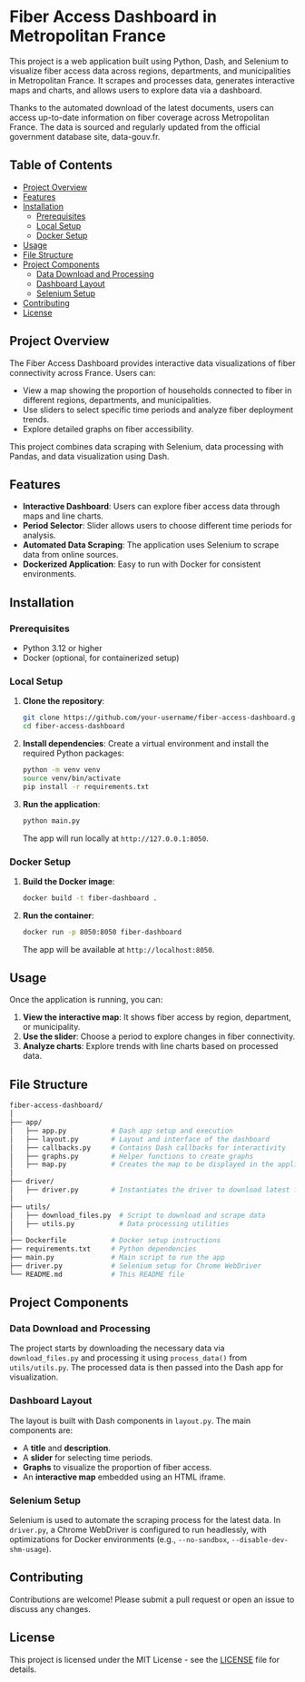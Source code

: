 # Fiber Access Dashboard in Metropolitan France

This project is a web application built using Python, Dash, and Selenium to visualize fiber access data across regions, departments, and municipalities in Metropolitan France. It scrapes and processes data, generates interactive maps and charts, and allows users to explore data via a dashboard.

Thanks to the automated download of the latest documents, users can access up-to-date information on fiber coverage across Metropolitan France. The data is sourced and regularly updated from the official government database site, data-gouv.fr.

## Table of Contents

- [Project Overview](#project-overview)
- [Features](#features)
- [Installation](#installation)
  - [Prerequisites](#prerequisites)
  - [Local Setup](#local-setup)
  - [Docker Setup](#docker-setup)
- [Usage](#usage)
- [File Structure](#file-structure)
- [Project Components](#project-components)
  - [Data Download and Processing](#data-download-and-processing)
  - [Dashboard Layout](#dashboard-layout)
  - [Selenium Setup](#selenium-setup)
- [Contributing](#contributing)
- [License](#license)

## Project Overview

The Fiber Access Dashboard provides interactive data visualizations of fiber connectivity across France. Users can:
- View a map showing the proportion of households connected to fiber in different regions, departments, and municipalities.
- Use sliders to select specific time periods and analyze fiber deployment trends.
- Explore detailed graphs on fiber accessibility.

This project combines data scraping with Selenium, data processing with Pandas, and data visualization using Dash.

## Features

- **Interactive Dashboard**: Users can explore fiber access data through maps and line charts.
- **Period Selector**: Slider allows users to choose different time periods for analysis.
- **Automated Data Scraping**: The application uses Selenium to scrape data from online sources.
- **Dockerized Application**: Easy to run with Docker for consistent environments.

## Installation

### Prerequisites

- Python 3.12 or higher
- Docker (optional, for containerized setup)

### Local Setup

1. **Clone the repository**:
   ```bash
   git clone https://github.com/your-username/fiber-access-dashboard.git
   cd fiber-access-dashboard
   ```

2. **Install dependencies**:
   Create a virtual environment and install the required Python packages:
   ```bash
   python -m venv venv
   source venv/bin/activate
   pip install -r requirements.txt
   ```

3. **Run the application**:
   ```bash
   python main.py
   ```

   The app will run locally at `http://127.0.0.1:8050`.

### Docker Setup

1. **Build the Docker image**:
   ```bash
   docker build -t fiber-dashboard .
   ```

2. **Run the container**:
   ```bash
   docker run -p 8050:8050 fiber-dashboard
   ```

   The app will be available at `http://localhost:8050`.

## Usage

Once the application is running, you can:

1. **View the interactive map**: It shows fiber access by region, department, or municipality.
2. **Use the slider**: Choose a period to explore changes in fiber connectivity.
3. **Analyze charts**: Explore trends with line charts based on processed data.

## File Structure

```bash
fiber-access-dashboard/
│
├── app/
│   ├── app.py           # Dash app setup and execution
│   ├── layout.py        # Layout and interface of the dashboard
│   ├── callbacks.py     # Contains Dash callbacks for interactivity
│   ├── graphs.py        # Helper functions to create graphs
│   ├── map.py           # Creates the map to be displayed in the application
│
├── driver/
│   ├── driver.py        # Instantiates the driver to download latest files
│
├── utils/
│   ├── download_files.py  # Script to download and scrape data
│   ├── utils.py           # Data processing utilities
│
├── Dockerfile           # Docker setup instructions
├── requirements.txt     # Python dependencies
├── main.py              # Main script to run the app
├── driver.py            # Selenium setup for Chrome WebDriver
└── README.md            # This README file
```

## Project Components

### Data Download and Processing

The project starts by downloading the necessary data via `download_files.py` and processing it using `process_data()` from `utils/utils.py`. The processed data is then passed into the Dash app for visualization.

### Dashboard Layout

The layout is built with Dash components in `layout.py`. The main components are:
- A **title** and **description**.
- A **slider** for selecting time periods.
- **Graphs** to visualize the proportion of fiber access.
- An **interactive map** embedded using an HTML iframe.

### Selenium Setup

Selenium is used to automate the scraping process for the latest data. In `driver.py`, a Chrome WebDriver is configured to run headlessly, with optimizations for Docker environments (e.g., `--no-sandbox`, `--disable-dev-shm-usage`).

## Contributing

Contributions are welcome! Please submit a pull request or open an issue to discuss any changes.

## License

This project is licensed under the MIT License - see the [LICENSE](LICENSE) file for details.
